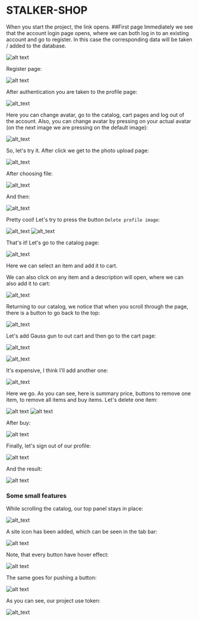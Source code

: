 # STALKER-SHOP
[comment]: <> (##What technology was used in the project?)


When you start the project, the link opens.
##First page
Immediately we see that the account login page opens, where we can both log in to an existing account and go to register. 
In this case the corresponding data will be taken / added to the database.

![alt text](https://sun9-52.userapi.com/impg/xTGqUgI4Hi5aoK2H7jaHrL1TCawSCBAOmLelJw/sGBVd0K0CYM.jpg?size=1920x969&quality=96&sign=c7cb560834c8ebb6a289a1f8acc7300b&type=album)

Register page: 

![alt text](https://sun9-18.userapi.com/impg/EnTmZK9P8HtMt2QmsxRJs6z1rmbpqcoOlE9GBw/LJFDdrHJ5KY.jpg?size=1785x961&quality=96&sign=491661fbce4d6d6ac3768f187184047b&type=album)

After authentication you are taken to the profile page:

![alt_text](https://sun9-37.userapi.com/impg/LHoPfINMOcOMLYnJYu7LsqypcO4vE6Lxl_dyhw/cp4zCPxlG7g.jpg?size=1770x612&quality=96&sign=d43dc987b43dab59a7231abd8cdf6275&type=album)

Here you can change avatar, go to the catalog, cart pages and log out of the account.
Also, you can change avatar by pressing on your actual avatar (on the next image we are pressing on the default image):

![alt_text](https://sun9-56.userapi.com/impg/TcpWMEBDA1KXrNGuM8-33ITrWd1iqkaCOGObsg/P8BcppLcDIE.jpg?size=300x284&quality=96&sign=b155b5cd359b4c8e5ad3d57645a68392&type=album)

So, let's try it. After click we get to the photo upload page:

![alt_text](https://sun9-34.userapi.com/impg/gtrkySP_nTjVOT3Gqt6HFtSo37c37WQXZqpPNg/DQOCOiFQt0A.jpg?size=1459x628&quality=96&sign=c595d4c566649252d63bcf36092cc1c2&type=album)

After choosing file: 

![alt_text](https://sun9-75.userapi.com/impg/SvLVEvWH3gsJJ_1f39l0jtQb9tkz93nCHsSz1A/V6Bd7wHk2HY.jpg?size=273x269&quality=96&sign=c74c1cc9ce3df29e8cf229b68314858b&type=album)

And then: 

![alt_text](https://sun9-51.userapi.com/impg/KM2m5W2yDV_pu98CpneAEBmhvvAYhEml3jmRkA/6UVJ0SdD2Fc.jpg?size=1377x591&quality=96&sign=3bec475eec02a6b967f811999c88bf46&type=album)

Pretty cool! Let's try to press the button `Delete profile image`:

![alt_text](https://sun9-53.userapi.com/impg/zeue6CThP3EdIIlccC-jJNb-N7Kktu8XotS_Rw/tILZ1ivrKuo.jpg?size=202x191&quality=96&sign=d699ec2d545ec8931aff5a68c9fe51f6&type=album)
![alt_text](https://sun9-4.userapi.com/impg/tlUYDRCcmyN9RWaPJNB1AT42riBYD7g41Jnjew/Nehv5mGXR8M.jpg?size=1472x607&quality=96&sign=b3b8aee5053305c8a6f41968c68794a7&type=album)

That's it! Let's go to the catalog page:

![alt_text](https://sun9-42.userapi.com/impg/q_ClIewuzbLc_FaGoHzQbdl23Eotep2jsnAO5A/w2Qo41vEFtc.jpg?size=1680x915&quality=96&sign=4d01bcf66f724893c153793a081455a6&type=album)

Here we can select an item and add it to cart.

We can also click on any item and a description will open, where we can also add it to cart:

![alt_text](https://sun9-56.userapi.com/impg/tX3wUasigN8XvrpULdeS_jPKClnGhXWVuWl8zw/0d7y9ddyAwI.jpg?size=1700x800&quality=96&sign=3e60a1eb76e1087b4d5e37e58308a1ce&type=album)

Returning to our catalog, we notice that when you scroll through the page, there is a button to go back to the top:

![alt_text](https://sun9-19.userapi.com/impg/oqjgIKNGf7zfMeH32BJMf0GCPAWJsZOp1roEjQ/8zhV09uNdYs.jpg?size=621x267&quality=96&sign=ae0491f55ad447aa3038e16ca43d8b6d&type=album)

Let's add Gauss gun to out cart and then go to the cart page:

![alt_text](https://sun9-15.userapi.com/impg/8VJqFkk7d5l26Rc9NEbZTrOtRSIklBRoHlOYKg/SgUT6VJQAOc.jpg?size=437x183&quality=96&sign=4e245a7659ca174210e14dc8ae8672b9&type=album)

![alt_text](https://sun9-57.userapi.com/impg/gFZNdZjJxvNY82TscEYGPDcsUsj6Os4Inlm4yw/iijqxqseNHk.jpg?size=1356x552&quality=96&sign=f007feae1773abcb44f55e64fc53c4d2&type=album)

It's expensive, I think I'll add another one:

![alt_text](https://sun9-20.userapi.com/impg/B_V9uonAv458hrKCq20qmujwhSIbASNTXCSvog/otBRQBGVq2w.jpg?size=1622x814&quality=96&sign=62d1534ea8fdc834f7a6dc30ebb968dd&type=album)

Here we go. As you can see, here is summary price, buttons to remove one item, to remove all items and buy items.
Let's delete one item:

![alt text](https://sun9-77.userapi.com/impg/2wBRoUiH9Hd4fwt6l-u2-CrsCQ-0eLXTJQ4_Mg/SKBz6E7T5Mg.jpg?size=1303x128&quality=96&sign=d3c7d5de2761e1c8713326409128cdff&type=album)
![alt text](https://sun9-82.userapi.com/impg/-0miEhbVzCkkOmKxF5pWJ-BN7C8ZJ-OX8Yz9JQ/C8d603idTQY.jpg?size=1592x693&quality=96&sign=707f27d9a3edb5b990fc5e8cc1ea23b2&type=album)

After buy: 

![alt text](https://sun9-3.userapi.com/impg/wkZTMuh_i-ZKSJmRQI-6id9bYD6xJ-fdHstQtw/cl7JAdTOD9c.jpg?size=1578x457&quality=96&sign=5bd1008d06caebef9a0a6871a53c39fa&type=album)

Finally, let's sign out of our profile:

![alt text](https://sun9-72.userapi.com/impg/aUcg97n4w4gbgcOKWGHRCfRJMDHgIf0I1edUiQ/RdFtM9GjDCQ.jpg?size=1350x322&quality=96&sign=aaa0f2290ed35dbcddab86305a9ecc35&type=album)

And the result: 

![alt text](https://sun9-16.userapi.com/impg/JhMas7ALT5vFa4FXlQk1KcQBGm6AmKWtdgrNyg/LtFz9I1V9vw.jpg?size=1337x625&quality=96&sign=28bc63ada2f77c38eb86e620c3717cd9&type=album)



### Some small features

While scrolling the catalog, our top panel stays in place:

![alt_text](https://sun9-84.userapi.com/impg/SJuXz1mHAPxjBslRQVgEcUGyTbIcfpb9TT_1Yg/uou0HWUQiRg.jpg?size=1579x893&quality=96&sign=dee07ce812b0722f0b44938de5202f05&type=album)

A site icon has been added, which can be seen in the tab bar:

![alt text](https://sun9-77.userapi.com/impg/Rn5Sdi7jJlYpVoUuANuyq6mt9tCbr8HM4kdTDQ/ZcgkAAJZ-EE.jpg?size=248x42&quality=96&sign=a14ee0f7be744f966498bd4c490823ce&type=album)

Note, that every button have hover effect:

![alt text](https://sun9-9.userapi.com/impg/gAK4UkriDJ5HXQeOXIlW-FeE25Jbjl1WlHjQTg/UixH0U-M8vo.jpg?size=207x129&quality=96&sign=c39cc4b95de88fa0bbdf04a97051fdfe&type=album)

The same goes for pushing a button:

![alt text](https://sun9-48.userapi.com/impg/oqWq4FroJY7cxJHJibpkmpM-G-wUtkOYZwPx9A/WCWjvW2S7d4.jpg?size=193x132&quality=96&sign=f74e4738df02e755f4f95629704a7b0b&type=album)

As you can see, our project use token:

![alt_text](https://sun9-79.userapi.com/impg/wkoALdKKabqBW3IpiFk7aVsglZ83yun1z6O0Zg/pkwZQ0HqLDw.jpg?size=661x134&quality=96&sign=641d429762a501add60a04eeddde935e&type=album)